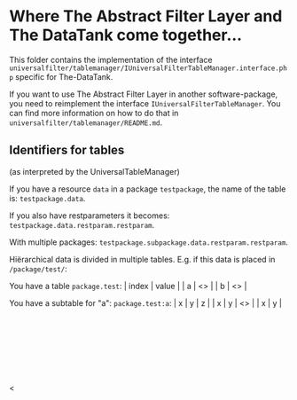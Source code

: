 Where The Abstract Filter Layer and The DataTank come together...
=================================================================

This folder contains the implementation of the interface ``universalfilter/tablemanager/IUniversalFilterTableManager.interface.php`` specific for The-DataTank.

If you want to use The Abstract Filter Layer in another software-package, you need to reimplement the interface ``IUniversalFilterTableManager``.
You can find more information on how to do that in ``universalfilter/tablemanager/README.md``.



Identifiers for tables
----------------------
(as interpreted by the UniversalTableManager)

If you have a resource `data` in a package `testpackage`, the name of the table is: `testpackage.data`.

If you also have restparameters it becomes: `testpackage.data.restparam.restparam`.

With multiple packages: `testpackage.subpackage.data.restparam.restparam`.

Hiërarchical data is divided in multiple tables. E.g. if this data is placed in `/package/test/`:
    <root>
        <a x="x" y="y">
            <z d="d"/>
        </a>
        <a x="x" y="y">
            <z d="d"/>
        </a>
        <a x="x" y="y">
            <z d="d"/>
        </a>
        <b x="x" y="y">
            <z e="e"/>
        </b>
    </root>

You have a table `package.test`:
    | index |   value    |
    |   a   | <<object>> |
    |   b   | <<object>> |

You have a subtable for "a": `package.test:a`:
    |   x   |   y   |     z      |
    |   x   |   y   | <<object>> |
    |   x   |   y   | <<object>> |
    |   x   |   y   | <<object>> |

And also a subtable "a.0.z": `package.test:a.0.z`:
    |   index   |   value   |
    |     d     |     d     |


About the implementation
------------------------

### So, we need to convert the data in The DataTank to tables...

The implementation for tabular data is straightforward. 

For the conversion from php-object to the table and back: see universalfilters/tablemanager/implementation/tools for the conversion classes

How do we transform PHP-objects to tables ?
-------------------------------------------

This transformation will be explained by a series of examples. First lets assume that we do not
go deeper into an object. (e.g. we do not zoom in on a piece of the object we want to query.) The 
return value I get from a the ResourceModel will either be an stdClass (object) or an array.

Case 1) We get an object.
    In case of an object, the names of the datamembers are important, and have to be used, not thrown away. Ofcourse
    the values of these datamembers are important, and have to be saved as well. This will result in a somewhat hash-map
    like datastructure (e.g. { field1:"value1", field2:"value2" } ).

    
    Resulting table:
    
    <table>
        <tr>
            <th>index</th><th>value</th>
        </tr>
        <tr>
            <th>field1</th><th>value1</th>
        </tr>
        <tr>
            <th>field2</th><th>value2</th>
        </tr>
    </table>

Case 2) We got an array.
    With arrays we make a distinction between associative arrays and numerical arrays. 
    We define an associative array when minimum 1 field is a not a number.

    In **numerical arrays** the values kept in it are just like rows in the table. Thus, the values have to be interpreted as rows.

    a) If an object is the value of a numerical index then all the fields of this object become columnheadernames.
        e.g.: 
            [
              {field1:"value1", field2:"value2"},
              {field1:"value1b", field2:"value2b"}
            ]
       Resulting table:
       
       <table>
        <tr>
            <th>field1</th><th>field2</th>
        </tr>
        <tr>
            <th>value1</th><th>value2</th>
        </tr>
        <tr>
            <th>value1b</th><th>value2b</th>
        </tr>
       </table>   

    b) If the numerical index's value contains a string of some sort then the table has a column named "value".
        e.g.: 
            [
              "string1",
              "string2"
            ]
       Resulting table:

       <table>
        <tr>
            <th>value</th>
        </tr>
        <tr>
            <th>string1</th>
        </tr>
        <tr>
            <th>string2</th>
        </tr>
       </table>            

    c) If the value is an array, the columnames become "index_"+$i.
        e.g.: 
            [
              ["string1", "A" => "B"],
              ["string2"]
            ]
       Resulting table:
          
       <table>
        <tr>
            <th>index_1</th><th>index_A</th>
        </tr>
        <tr>
            <th>string1</th><th>B</th>
        </tr>
        <tr>
            <th>string2</th><th>null</th>
        </tr>
       </table>              

    With associative arrays the indexes, or more correctly keys, are probably also important. Note that we don't save the information of "keys" in transforming
    numerical arrays to tables. To save the "key" information on which a certain value is mapped, we add an extra "index" column to the resulting table. The rest
    of the info is transformed to a table in the exact same way as numerical arrays are being transformed.

       e.g.: 
           [
             "SomePK1" => {veld1:"value1", veld2:"value2"},
             "SomePK2" => {veld1:"value1b", veld2:"value2b"}
           ]

       Resulting table:

       <table>
        <tr>
            <th>index</th><th>field1</th><th>field2</th>
        </tr>
        <tr>
            <th>SomePK1</th><th>value1</th><th>value2</th>
        </tr>
        <tr>
            <th>SomePK2</th><th>value1b</th><th>value2b</th>
        </tr>
       </table>   

### We also implemented the runFilterOnSource method to run filters directly on the source.

For more info, ask Jan ;)

Ideas about future development
------------------------------

 - Add ".?" tables.
   E.g. If you have a resource ``gentsefeesten.dag15``, with columnNames: Titel, Datum, ...
   Then the table: ``gentsefeesten.dag15.?`` would return the following table:
   
   <table>
      <tr>
         <th>Field</th>
      </tr>
      <tr>
         <td>Titel</td>
      </tr>
      <tr>
         <td>Datum</td>
      </tr>
      <tr>
         <td>...</td>
      </tr>
   </table>
   